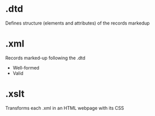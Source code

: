 # .dtd
Defines structure (elements and attributes) of the records markedup
# .xml
Records marked-up following the .dtd
  - Well-formed
  - Valid
# .xslt
Transforms each .xml in an HTML webpage with its CSS
